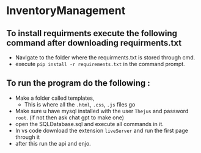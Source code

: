 # InventoryManagement

## To install requirments execute the following command after downloading requirments.txt
  - Navigate to the folder where the requirments.txt is stored through cmd.
  - execute `pip install -r requirements.txt` in the command prompt.
 
## To run the program do the following :
  - Make a folder called templates,
    - This is where all the `.html`, `.css`, `.js` files go
  - Make sure u have mysql installed with the user `Thejus` and password `root`. (if not then ask chat gpt to make one)
  - open the SQLDatabase.sql and execute all commands in it.
  - In vs code download the extension `liveServer` and run the first page through it
  - after this run the api and enjo.
